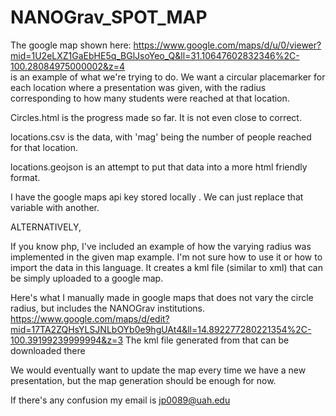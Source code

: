 # NANOGrav_SPOT_MAP

The google map shown here: https://www.google.com/maps/d/u/0/viewer?mid=1U2eLXZ1GaEbHE5q_BGlJsoYeo_Q&ll=31.10647602832346%2C-100.28084975000002&z=4  
is an example of what we're trying to do. 
We want a circular placemarker for each location where a presentation was given, 
with the radius corresponding to how many students were reached at that location.

Circles.html is the progress made so far. It is not even close to correct. 

locations.csv is the data, with 'mag' being the number of people reached for that location.

locations.geojson is an attempt to put that data into a more html friendly format.

I have the google maps api key stored locally . We can just replace that variable with another.

ALTERNATIVELY, 

If you know php, I've included an example of how the varying radius was implemented in the given map example. 
I'm not sure how to use it or how to import the data in this language. It creates a kml file (similar to xml) that can be simply uploaded to 
a google map.

Here's what I manually made in google maps that does not vary the circle radius, but includes the NANOGrav institutions. 
https://www.google.com/maps/d/edit?mid=17TA2ZQHsYLSJNLbOYb0e9hgUAt4&ll=14.892277280221354%2C-100.39199239999994&z=3
The kml file generated from that can be downloaded there

We would eventually want to update the map every time we have a new presentation, 
but the map generation should be enough for now.

If there's any confusion my email is jp0089@uah.edu

